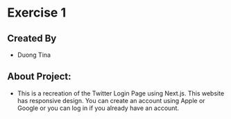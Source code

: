 # Exercise 1

## Created By
- Duong Tina

## About Project:
- This is a recreation of the Twitter Login Page using Next.js. This website has responsive design. You can create an account using Apple or Google or you can log in if you already have an account.